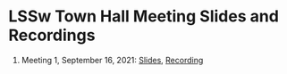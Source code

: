 # LSSw Town Hall Meeting Slides and Recordings

1. Meeting 1, September 16, 2021: [Slides](../files/LSSwKickoffSlides.pdf), [Recording](https://exascaleproject.zoomgov.com/rec/share/Wjr8ATrK3fIhgTbDo-pnhxwNRyFjbHrHQdXCMvNS_6INbWNEHBxL8veO_cUQ3SaI.x9kb2O3B1ycHBVJq?startTime=1631819111000)
